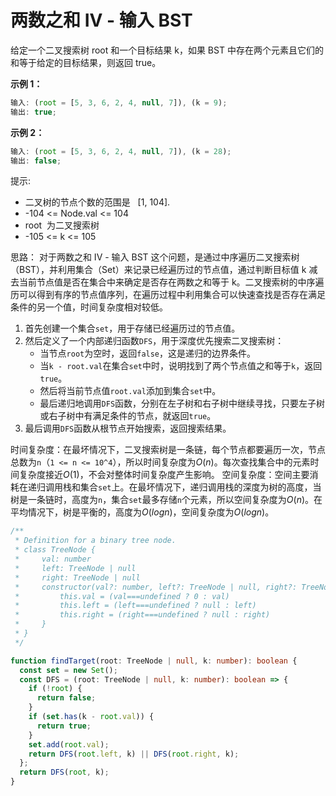 # 两数之和 IV - 输入 BST

给定一个二叉搜索树 root 和一个目标结果 k，如果 BST 中存在两个元素且它们的和等于给定的目标结果，则返回 true。

**示例 1：**

```js
输入: (root = [5, 3, 6, 2, 4, null, 7]), (k = 9);
输出: true;
```

**示例 2：**

```js
输入: (root = [5, 3, 6, 2, 4, null, 7]), (k = 28);
输出: false;
```

提示:

- 二叉树的节点个数的范围是   [1, 104].
- -104 <= Node.val <= 104
- root  为二叉搜索树
- -105 <= k <= 105

思路：
对于两数之和 IV - 输入 BST 这个问题，是通过中序遍历二叉搜索树（BST），并利用集合（Set）来记录已经遍历过的节点值，通过判断目标值 k 减去当前节点值是否在集合中来确定是否存在两数之和等于 k。二叉搜索树的中序遍历可以得到有序的节点值序列，在遍历过程中利用集合可以快速查找是否存在满足条件的另一个值，时间复杂度相对较低。

1. 首先创建一个集合`set`，用于存储已经遍历过的节点值。
2. 然后定义了一个内部递归函数`DFS`，用于深度优先搜索二叉搜索树：
   - 当节点`root`为空时，返回`false`，这是递归的边界条件。
   - 当`k - root.val`在集合`set`中时，说明找到了两个节点值之和等于`k`，返回`true`。
   - 然后将当前节点值`root.val`添加到集合`set`中。
   - 最后递归地调用`DFS`函数，分别在左子树和右子树中继续寻找，只要左子树或右子树中有满足条件的节点，就返回`true`。
3. 最后调用`DFS`函数从根节点开始搜索，返回搜索结果。

时间复杂度：在最坏情况下，二叉搜索树是一条链，每个节点都要遍历一次，节点总数为`n`（`1 <= n <= 10^4`），所以时间复杂度为$O(n)$。每次查找集合中的元素时间复杂度接近$O(1)$，不会对整体时间复杂度产生影响。
空间复杂度：空间主要消耗在递归调用栈和集合`set`上。在最坏情况下，递归调用栈的深度为树的高度，当树是一条链时，高度为`n`，集合`set`最多存储`n`个元素，所以空间复杂度为$O(n)$。在平均情况下，树是平衡的，高度为$O(log n)$，空间复杂度为$O(log n)$。

```ts
/**
 * Definition for a binary tree node.
 * class TreeNode {
 *     val: number
 *     left: TreeNode | null
 *     right: TreeNode | null
 *     constructor(val?: number, left?: TreeNode | null, right?: TreeNode | null) {
 *         this.val = (val===undefined ? 0 : val)
 *         this.left = (left===undefined ? null : left)
 *         this.right = (right===undefined ? null : right)
 *     }
 * }
 */

function findTarget(root: TreeNode | null, k: number): boolean {
  const set = new Set();
  const DFS = (root: TreeNode | null, k: number): boolean => {
    if (!root) {
      return false;
    }
    if (set.has(k - root.val)) {
      return true;
    }
    set.add(root.val);
    return DFS(root.left, k) || DFS(root.right, k);
  };
  return DFS(root, k);
}
```
